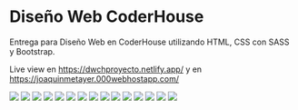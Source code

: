 # Diseño Web CoderHouse

Entrega para Diseño Web en CoderHouse utilizando HTML, CSS con SASS y Bootstrap.

Live view en https://dwchproyecto.netlify.app/ y en https://joaquinmetayer.000webhostapp.com/

<img src="./images/imgreadme/01.png">

<img src="./images/imgreadme/02.png">

<img src="./images/imgreadme/03.png">

<img src="./images/imgreadme/04.png">

<img src="./images/imgreadme/05.png">

<img src="./images/imgreadme/06.png">

<img src="./images/imgreadme/07.png">

<img src="./images/imgreadme/08.png">

<img src="./images/imgreadme/09.png">

<img src="./images/imgreadme/010.png">

<img src="./images/imgreadme/011.png">

<img src="./images/imgreadme/012.png">

<img src="./images/imgreadme/013.png">

<img src="./images/imgreadme/014.png">

<img src="./images/imgreadme/015.png">